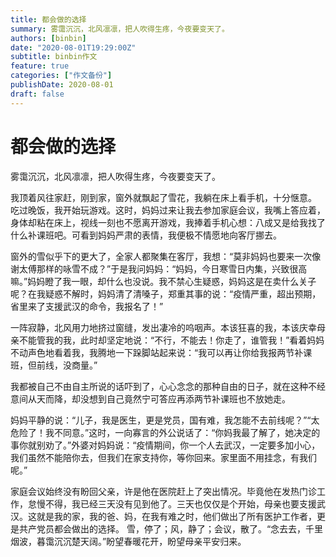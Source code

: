 ```yaml
---
title: 都会做的选择
summary: 雾霭沉沉，北风凛凛，把人吹得生疼，今夜要变天了。
authors: [binbin]
date: "2020-08-01T19:29:00Z"
subtitle: binbin作文
feature: true
categories: ["作文备份"]
publishDate: 2020-08-01
draft: false
---
```




# 都会做的选择

雾霭沉沉，北风凛凛，把人吹得生疼，今夜要变天了。

我顶着风往家赶，刚到家，窗外就飘起了雪花，我躺在床上看手机，十分惬意。
吃过晚饭，我开始玩游戏。这时，妈妈过来让我去参加家庭会议，我嘴上答应着，身体却粘在床上，视线一刻也不愿离开游戏，我捧着手机心想：八成又是给我找了什么补课班吧。可看到妈妈严肃的表情，我便极不情愿地向客厅挪去。


窗外的雪似乎下的更大了，全家人都聚集在客厅，我想：“莫非妈妈也要来一次像谢太傅那样的咏雪不成？”于是我问妈妈：“妈妈，今日寒雪日内集，兴致很高嘛。”妈妈瞪了我一眼，却什么也没说。我不禁心生疑惑，妈妈这是在卖什么关子呢？在我疑惑不解时，妈妈清了清嗓子，郑重其事的说：“疫情严重，超出预期，省里来了支援武汉的命令，我报名了！”

一阵寂静，北风用力地挤过窗缝，发出凄冷的呜咽声。本该狂喜的我，本该庆幸母亲不能管我的我，此时却坚定地说：“不行，不能去！你走了，谁管我！”看着妈妈不动声色地看着我，我腾地一下跺脚站起来说：“我可以再让你给我报两节补课班，但前线，没商量。”


我都被自己不由自主所说的话吓到了，心心念念的那种自由的日子，就在这种不经意间从天而降，却没想到自己竟然宁可答应再添两节补课班也不放她走。


妈妈平静的说：“儿子，我是医生，更是党员，国有难，我怎能不去前线呢？”“太危险了！我不同意。”这时，一向寡言的外公说话了：“你妈我最了解了，她决定的事你就别劝了。”外婆对妈妈说：“疫情期间，你一个人去武汉，一定要多加小心，我们虽然不能陪你去，但我们在家支持你，等你回来。家里面不用挂念，有我们呢。”


家庭会议始终没有盼回父亲，许是他在医院赶上了突出情况。毕竟他在发热门诊工作，怠慢不得，我已经三天没有见到他了。三天也仅仅是个开始，母亲也要支援武汉。这就是我的家，我的爸、妈，在我有难之时，他们做出了所有医护工作者，更是共产党员都会做出的选择。
雪，停了；风，静了；会议，散了。“念去去，千里烟波，暮霭沉沉楚天阔。”盼望春暖花开，盼望母亲平安归来。

